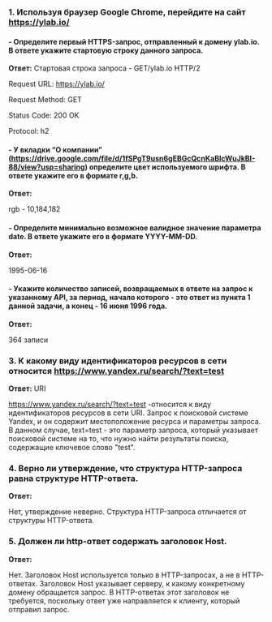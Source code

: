 ### 1. Используя браузер Google Chrome, перейдите на сайт https://ylab.io/

#### - Определите первый HTTPS-запрос, отправленный к домену ylab.io. В ответе укажите стартовую строку данного запроса.

**Ответ:**
Стартовая строка запроса - GET/ylab.io HTTP/2

Request URL: https://ylab.io/

Request Method: GET

Status Code: 200 OK

Protocol: h2

#### - У вкладки “О компании” (https://drive.google.com/file/d/1fSPgT9usn6gEBGcQcnKaBlcWuJkBI-88/view?usp=sharing) определите цвет используемого шрифта. В ответе укажите его в формате r,g,b.

**Ответ:**

rgb - 10,184,182

#### - Определите минимально возможное валидное значение параметра date. В ответе укажите его в формате YYYY-MM-DD.

**Ответ:**

1995-06-16


#### - Укажите количество записей, возвращаемых в ответе на запрос к указанному API, за период, начало которого - это ответ из пункта 1 данной задачи, а конец - 16 июня 1996 года.

**Ответ:**

364 записи

### 3. К какому виду идентификаторов ресурсов в сети относится https://www.yandex.ru/search/?text=test

**Ответ:** URI

https://www.yandex.ru/search/?text=test -относится к виду идентификаторов ресурсов в сети URI. Запрос к поисковой системе Yandex, и он содержит местоположение ресурса и параметры запроса. В данном случае, text=test - это параметр запроса, который указывает поисковой системе на то, что нужно найти результаты поиска, содержащие ключевое слово "test".

### 4. Верно ли утверждение, что структура HTTP-запроса равна структуре HTTP-ответа.

**Ответ:**

Нет, утверждение неверно. Структура HTTP-запроса отличается от структуры HTTP-ответа. 

### 5. Должен ли http-ответ содержать заголовок Host.

**Ответ:**

Нет. Заголовок Host используется только в HTTP-запросах, а не в HTTP-ответах. Заголовок Host указывает серверу, к какому конкретному домену обращается запрос.
В HTTP-ответах этот заголовок не требуется, поскольку ответ уже направляется к клиенту, который отправил запрос.